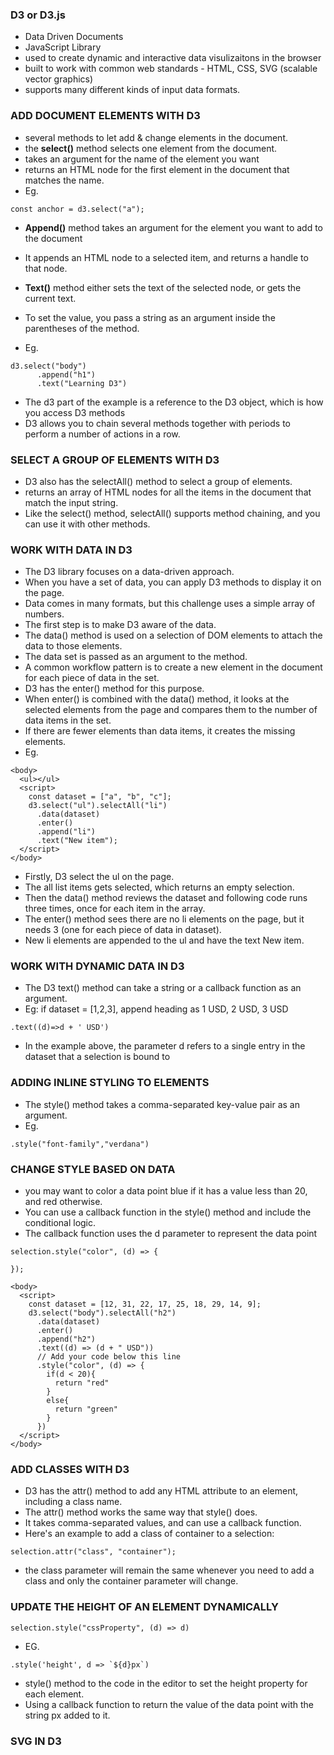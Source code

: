 ### D3 or D3.js
- Data Driven Documents
- JavaScript Library 
- used to create dynamic and interactive data visulizaitons in the browser
- built to work with common web standards - HTML, CSS, SVG (scalable vector graphics)
- supports many different kinds of input data formats.

### ADD DOCUMENT ELEMENTS WITH D3
- several methods to let add & change elements in the document.
- the <strong>select()</strong> method selects one element from the document.
- takes an argument for the name of the element you want
- returns an HTML node for the first element in the document that matches the name. 
- Eg.
```
const anchor = d3.select("a");
```
- <strong>Append()</strong> method takes an argument for the element you want to add to the document
- It appends an HTML node to a selected item, and returns a handle to that node.

- <strong>Text()</strong>  method either sets the text of the selected node, or gets the current text. 
- To set the value, you pass a string as an argument inside the parentheses of the method.

- Eg.
```
d3.select("body")
      .append("h1")
      .text("Learning D3")
```
- The d3 part of the example is a reference to the D3 object, which is how you access D3 methods
- D3 allows you to chain several methods together with periods to perform a number of actions in a row.


### SELECT A GROUP OF ELEMENTS WITH D3
- D3 also has the selectAll() method to select a group of elements. 
- returns an array of HTML nodes for all the items in the document that match the input string.
- Like the select() method, selectAll() supports method chaining, and you can use it with other methods.

### WORK WITH DATA IN D3
- The D3 library focuses on a data-driven approach.
- When you have a set of data, you can apply D3 methods to display it on the page.
- Data comes in many formats, but this challenge uses a simple array of numbers.
- The first step is to make D3 aware of the data. 
- The data() method is used on a selection of DOM elements to attach the data to those elements. 
- The data set is passed as an argument to the method.
- A common workflow pattern is to create a new element in the document for each piece of data in the set. 
- D3 has the enter() method for this purpose.
- When enter() is combined with the data() method, it looks at the selected elements from the page and compares them to the number of data items in the set.
- If there are fewer elements than data items, it creates the missing elements.
- Eg.
```
<body>
  <ul></ul>
  <script>
    const dataset = ["a", "b", "c"];
    d3.select("ul").selectAll("li")
      .data(dataset)
      .enter()
      .append("li")
      .text("New item");
  </script>
</body>
```
- Firstly, D3 select the ul on the page.
- The all list items gets selected, which returns an empty selection.
- Then the data() method reviews the dataset and following code runs three times, once for each item in the array. 
- The enter() method sees there are no li elements on the page, but it needs 3 (one for each piece of data in dataset). 
- New li elements are appended to the ul and have the text New item.

### WORK WITH DYNAMIC DATA IN D3
- The D3 text() method can take a string or a callback function as an argument.
- Eg: if dataset = [1,2,3], append heading as 1 USD, 2 USD, 3 USD
```
.text((d)=>d + ' USD')
```
- In the example above, the parameter d refers to a single entry in the dataset that a selection is bound to

### ADDING INLINE STYLING TO ELEMENTS
- The style() method takes a comma-separated key-value pair as an argument. 
- Eg.
```
.style("font-family","verdana")
```

### CHANGE STYLE BASED ON DATA
-  you may want to color a data point blue if it has a value less than 20, and red otherwise. 
-  You can use a callback function in the style() method and include the conditional logic. 
-  The callback function uses the d parameter to represent the data point
```
selection.style("color", (d) => {

});
```
```
<body>
  <script>
    const dataset = [12, 31, 22, 17, 25, 18, 29, 14, 9];
    d3.select("body").selectAll("h2")
      .data(dataset)
      .enter()
      .append("h2")
      .text((d) => (d + " USD"))
      // Add your code below this line
      .style("color", (d) => {
        if(d < 20){
          return "red"
        }
        else{
          return "green"
        }
      })
  </script>
</body>
```

### ADD CLASSES WITH D3
- D3 has the attr() method to add any HTML attribute to an element, including a class name.
- The attr() method works the same way that style() does.
- It takes comma-separated values, and can use a callback function. 
- Here's an example to add a class of container to a selection:
```
selection.attr("class", "container");
```
- the class parameter will remain the same whenever you need to add a class and only the container parameter will change.

### UPDATE THE HEIGHT OF AN ELEMENT DYNAMICALLY
```
selection.style("cssProperty", (d) => d)
```
- EG.
```
.style('height', d => `${d}px`)
```
- style() method to the code in the editor to set the height property for each element. 
- Using a callback function to return the value of the data point with the string px added to it.

### SVG IN D3


